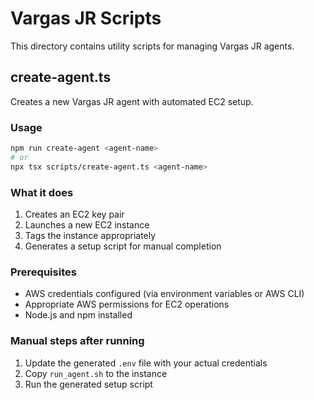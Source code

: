 # Vargas JR Scripts

This directory contains utility scripts for managing Vargas JR agents.

## create-agent.ts

Creates a new Vargas JR agent with automated EC2 setup.

### Usage

```bash
npm run create-agent <agent-name>
# or
npx tsx scripts/create-agent.ts <agent-name>
```

### What it does

1. Creates an EC2 key pair
2. Launches a new EC2 instance
3. Tags the instance appropriately
4. Generates a setup script for manual completion

### Prerequisites

- AWS credentials configured (via environment variables or AWS CLI)
- Appropriate AWS permissions for EC2 operations
- Node.js and npm installed

### Manual steps after running

1. Update the generated `.env` file with your actual credentials
2. Copy `run_agent.sh` to the instance
3. Run the generated setup script
